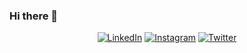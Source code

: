 ### Hi there 👋
<p align="center">
<a href="https://www.linkedin.com/in/sergio-galera-alquegui-3b5a21157/"><img alt="LinkedIn" src="https://img.shields.io/badge/Linkedin-Sergio Galera-blue?style=flat&logo=linkedin"/></a>
<a href="https://www.instagram.com/sergioogaleraa"><img alt="Instagram" src="https://img.shields.io/badge/Instagram-%40sergioogaleraa-white?style=flat&logo=instagram&logoColor=red"/></a>
<a href="https://twitter.com/sergioogaleraa"><img alt="Twitter" src="https://img.shields.io/badge/Twitter-sergioogaleraa-blue?style=flat&logo=twitter"/></a>
</p>

<!--
**sgaleraalq/sgaleraalq** is a ✨ _special_ ✨ repository because its `README.md` (this file) appears on your GitHub profile.

Here are some ideas to get you started:

- 🔭 I’m currently working on ...
- 🌱 I’m currently learning ...
- 👯 I’m looking to collaborate on ...
- 🤔 I’m looking for help with ...
- 💬 Ask me about ...
- 📫 How to reach me: ...
- 😄 Pronouns: ...
- ⚡ Fun fact: ...
-->
